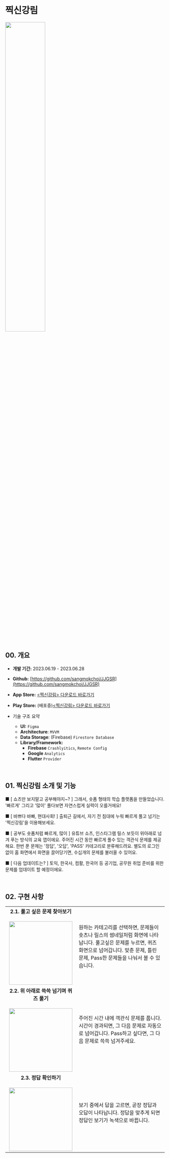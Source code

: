 # 찍신강림
<img
  src="https://github.com/user-attachments/assets/ed77fb9f-f917-4947-a9ad-5738fc586f79"
  width="50%"
/>
</br>


## 00. 개요

- **개발 기간:** 2023.06.19 - 2023.06.28

- **Github:** [https://github.com/sangmokchoi/JJGSR](https://github.com/sangmokchoi/JJGSR)

- **App Store:** [<찍신강림> 다운로드 바로가기](https://apps.apple.com/app/%EC%B0%8D%EC%8B%A0%EA%B0%95%EB%A6%BC/id6504901441)
- **Play Store:** (배포중)[<찍신강림> 다운로드 바로가기](https://play.google.com/store/apps/details?id=com.app.JJGSR)

- 기술 구조 요약
  - **UI:** `Figma`
  - **Architecture**: `MVVM`
  - **Data Storage**: (Firebase) `Firestore Database`
  - **Library/Framework:**
      - **Firebase**
      `Crashlyitics`, `Remote Config`
      - **Google**
      `Analytics`
      - **Flutter**
      `Provider`

</br>

## 01. 찍신강림 소개 및 기능

<aside>

■ [ 쇼츠만 보지말고 공부해야지~? ]
그래서, 숏폼 형태의 학습 플랫폼을 만들었습니다.
'빠르게' 그리고 '많이' 풀다보면 자연스럽게 실력이 오를거에요!

■ [ 바쁘다 바빠, 현대사회! ]
출퇴근 길에서, 자기 전 침대에 누워
빠르게 풀고 넘기는 '찍신강림'을 이용해보세요.

■ [ 공부도 숏폼처럼 빠르게, 많이 ]
유튜브 쇼츠, 인스타그램 릴스 보듯이 위아래로 넘겨 푸는 방식의 교육 앱이에요.
주어진 시간 동안 빠르게 풀수 있는 객관식 문제를 제공해요.
한번 푼 문제는 '정답', '오답', 'PASS' 카테고리로 분류해드려요.
별도의 로그인 없이 홈 화면에서 화면을 끌어당기면, 수십개의 문제를 불러올 수 있어요.

■ [ 다음 업데이트는? ]
토익, 한국사, 컴활, 한국어 등 공기업, 공무원 취업 준비를 위한 문제를 업데이트 할 예정이에요.

</aside>

</br>


## 02. 구현 사항

<table>
  <tr>
    <td align="center"><b>2.1. 풀고 싶은 문제 찾아보기</b><br /><br /><img src="https://github.com/user-attachments/assets/29e09372-5ea1-4ac5-9fc1-092a65017709" width="200"/></td>
    <td>
      <p>
        원하는 카테고리를 선택하면, 문제들이 숏츠나 릴스의 썸네일처럼 화면에 나타납니다. 풀고싶은 문제를 누르면, 퀴즈 화면으로 넘어갑니다.
        맞춘 문제, 틀린 문제, Pass한 문제들을 나눠서 볼 수 있습니다.
      </p>
    </td>
  </tr>
  <tr>
    <td align="center"><b>2.2. 위 아래로 쓱쓱 넘기며 퀴즈 풀기</b><br /><br /><img src="https://github.com/user-attachments/assets/74803f05-f06e-4deb-a7fc-e25950f4ed57" width="200"/></td>
    <td>
    <p>
        주어진 시간 내에 객관식 문제를 풉니다. 시간이 경과되면, 그 다음 문제로 자동으로 넘어갑니다.
      Pass하고 싶다면, 그 다음 문제로 쓱쓱 넘겨주세요.
      </p>
    </td>

  </tr>
  <tr>
    <td align="center"><b>2.3. 정답 확인하기</b><br /><br /><img src="https://github.com/user-attachments/assets/8f5789ae-f40a-491a-9a17-71fe2635c507" width="200"/></td>
    <td>
<p>
        보기 중에서 답을 고르면, 곧장 정답과 오답이 나타납니다. 정답을 맞추게 되면 정답인 보기가 녹색으로 바뀝니다.
      </p>
</td>
</table>



</br>



</br>
